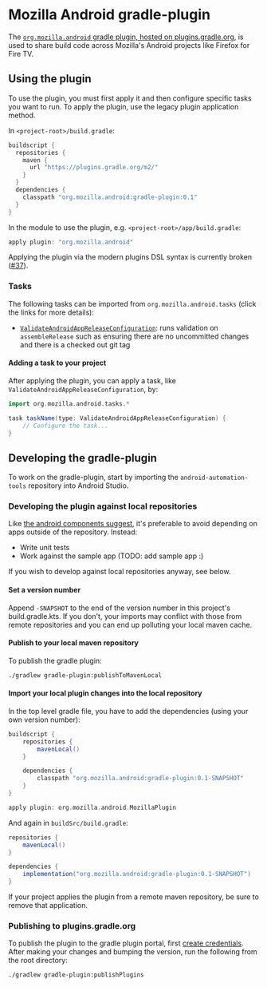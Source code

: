 # Mozilla Android gradle-plugin
The [`org.mozilla.android` gradle plugin, hosted on plugins.gradle.org][plugins], is used to share build code across Mozilla's Android projects like Firefox for Fire TV.

## Using the plugin
To use the plugin, you must first apply it and then configure specific tasks
you want to run. To apply the plugin, use the legacy plugin application method.

In `<project-root>/build.gradle`:
```groovy
buildscript {
  repositories {
    maven {
      url "https://plugins.gradle.org/m2/"
    }
  }
  dependencies {
    classpath "org.mozilla.android:gradle-plugin:0.1"
  }
}
```

In the module to use the plugin, e.g. `<project-root>/app/build.gradle`:
```groovy
apply plugin: "org.mozilla.android"
```

Applying the plugin via the modern plugins DSL syntax is currently broken
([#37](https://github.com/mozilla-mobile/android-automation-tools/issues/37)).

### Tasks
The following tasks can be imported from `org.mozilla.android.tasks` (click the links for more details):
- [`ValidateAndroidAppReleaseConfiguration`][validate]: runs validation on `assembleRelease` such as ensuring there are no uncommitted changes and there is a checked out git tag

#### Adding a task to your project
After applying the plugin, you can apply a task, like `ValidateAndroidAppReleaseConfiguration`, by:
```groovy
import org.mozilla.android.tasks.*

task taskName(type: ValidateAndroidAppReleaseConfiguration) {
    // Configure the task...
}
```

## Developing the gradle-plugin
To work on the gradle-plugin, start by importing the `android-automation-tools`
repository into Android Studio.

### Developing the plugin against local repositories
Like [the android components suggest][components local], it's preferable to avoid depending on apps outside of the repository. Instead:
- Write unit tests
- Work against the sample app (TODO: add sample app :)

If you wish to develop against local repositories anyway, see below.

#### Set a version number
Append `-SNAPSHOT` to the end of the version number in this project's build.gradle.kts. If you don't, your imports may conflict with those from remote repositories and you can end up polluting your local maven cache.

#### Publish to your local maven repository
To publish the gradle plugin:
```sh
./gradlew gradle-plugin:publishToMavenLocal
```

#### Import your local plugin changes into the local repository
In the top level gradle file, you have to add the dependencies (using your own version number):
```groovy
buildscript {
    repositories {
        mavenLocal()
    }

    dependencies {
        classpath "org.mozilla.android:gradle-plugin:0.1-SNAPSHOT"
    }
}

apply plugin: org.mozilla.android.MozillaPlugin
```

And again in `buildSrc/build.gradle`:
```groovy
repositories {
    mavenLocal()
}

dependencies {
    implementation("org.mozilla.android:gradle-plugin:0.1-SNAPSHOT")
}
```

If your project applies the plugin from a remote maven repository, be sure to remove that application.

### Publishing to plugins.gradle.org
To publish the plugin to the gradle plugin portal, first [create credentials][]. After making your changes and bumping the version, run the following from the root directory:
```gradlew
./gradlew gradle-plugin:publishPlugins
```

[plugins]: https://plugins.gradle.org/plugin/org.mozilla.android
[components local]: https://mozilla-mobile.github.io/android-components/contributing/testing-components-inside-app
[create credentials]: https://guides.gradle.org/publishing-plugins-to-gradle-plugin-portal/#create_an_account_on_the_gradle_plugin_portal
[validate]: https://github.com/mozilla-mobile/android-automation-tools/blob/master/gradle-plugin/src/main/kotlin/org/mozilla/android/tasks/ValidateAndroidAppReleaseConfiguration.kt
